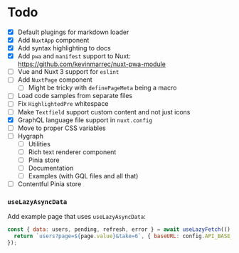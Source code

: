 # Todo

- [x] Default plugings for markdown loader
- [x] Add `NuxtApp` component
- [x] Add syntax highlighting to docs
- [x] Add `pwa` and `manifest` support to Nuxt: https://github.com/kevinmarrec/nuxt-pwa-module
- [ ] Vue and Nuxt 3 support for `eslint`
- [ ] Add `NuxtPage` component
  - [ ] Might be tricky with `definePageMeta` being a macro
- [ ] Load code samples from separate files
- [ ] Fix `HighlightedPre` whitespace
- [ ] Make `Textfield` support custom content and not just icons
- [x] GraphQL language file support in `nuxt.config`
- [ ] Move to proper CSS variables
- [ ] Hygraph
  - [ ] Utilities
  - [ ] Rich text renderer component
  - [ ] Pinia store
  - [ ] Documentation
  - [ ] Examples (with GQL files and all that)
- [ ] Contentful Pinia store

### `useLazyAsyncData`

Add example page that uses `useLazyAsyncData`:

```js
const { data: users, pending, refresh, error } = await useLazyFetch(() => {
  return `users?page=${page.value}&take=6`, { baseURL: config.API_BASE_URL }
});
```
